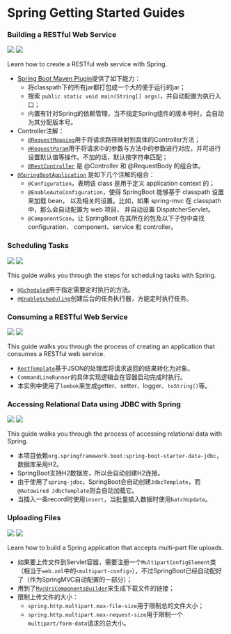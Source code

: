 Spring Getting Started Guides
===

### Building a RESTful Web Service

[![](https://img.shields.io/static/v1?label=doc&message=Building%20a%20RESTful%20Web%20Service&color=green)](https://spring.io/guides/gs/rest-service/) 
[![](https://img.shields.io/static/v1?label=code&message=rest-service&color=blue)](rest-service) 

Learn how to create a RESTful web service with Spring.

* [Spring Boot Maven Plugin](rest-service/pom.xml#L43)提供了如下能力：
    * 将classpath下的所有jar都打包成一个大的便于运行的jar；
    * 搜索 `public static void main(String[] args)`，并自动配置为执行入口；
    * 内置有针对Spring的依赖管理，当不指定Spring组件的版本号时，会自动为其分配版本号。
* Controller注解：
    * [`@RequestMapping`](rest-service/src/main/java/hello/GreetingController.java#L16)用于将请求路径映射到具体的Controller方法；
    * [`@RequestParam`](rest-service/src/main/java/hello/GreetingController.java#L17)用于将请求中的参数与方法中的参数进行对应，并可进行设置默认值等操作。不加的话，默认按字符串匹配；
    * [`@RestController`](rest-service/src/main/java/hello/GreetingController.java#L10) 是 @Controller 和 @RequestBody 的组合体。
* [`@SpringBootApplication`](rest-service/src/main/java/hello/Application.java#L7) 是如下几个注解的组合：
    * `@Configuration`，表明该 class 是用于定义 application context 的；
    * `@EnableAutoConfiguration`，使得 SpringBoot 能够基于 classpath 设置来加载 bean，
      以及相关的设置。比如，如果 spring-mvc 在 classpath 中，那么会自动配置为 web 项目，
      并自动设置 DispatcherServlet。
    * `@ComponentScan`，让 SpringBoot 在其所在的包及以下子包中查找 configuration、
      component、service 和 controller。

### Scheduling Tasks

[![](https://img.shields.io/static/v1?label=doc&message=Scheduling%20Tasks&color=green)](https://spring.io/guides/gs/scheduling-tasks/) 
[![](https://img.shields.io/static/v1?label=code&message=(still%20in)rest-service&color=blue)](rest-service) 

This guide walks you through the steps for scheduling tasks with Spring.

* [`@Scheduled`](rest-service/src/main/java/hello/ScheduledTask.java#L17)用于指定需要定时执行的方法。
* [`@EnableScheduling`](rest-service/src/main/java/hello/Application.java#L8)创建后台的任务执行器，方能定时执行任务。

### Consuming a RESTful Web Service

[![](https://img.shields.io/static/v1?label=doc&message=Consuming%20a%20RESTful%20Web%20Service&color=green)](https://spring.io/guides/gs/consuming-rest/) 
[![](https://img.shields.io/static/v1?label=code&message=consuming-rest&color=blue)](consuming-rest) 

This guide walks you through the process of creating an application that consumes a RESTful web service.

* [`RestTemplate`](consuming-rest/src/main/java/com/getset/demo/ConsumingRestApplication.java#L28)基于JSON的处理库将请求返回的结果转化为对象。
* `CommandLineRunner`的具体实现逻辑会在容器启动完成时执行。
* 本实例中使用了`lombok`来生成getter、setter、logger、`toString()`等。

### Accessing Relational Data using JDBC with Spring

[![](https://img.shields.io/static/v1?label=doc&message=Accessing%20Relational%20Data%20using%20JDBC%20with%20Spring&color=green)](https://spring.io/guides/gs/relational-data-access/)
[![](https://img.shields.io/static/v1?label=code&message=relational-data-access&color=blue)](relational-data-access) 

This guide walks you through the process of accessing relational data with Spring.

* 本项目依赖`org.springframework.boot:spring-boot-starter-data-jdbc`，数据库采用H2。
* SpringBoot支持H2数据库，所以会自动创建H2连接。
* 由于使用了`spring-jdbc`，SpringBoot会自动创建`JdbcTemplate`，而`@Autowired JdbcTemplate`则会自动加载它。
* 当插入一条record时使用`insert`，当批量插入数据时使用`batchUpdate`。

### Uploading Files

[![](https://img.shields.io/static/v1?label=doc&message=Uploading%20Files&color=green)](https://spring.io/guides/gs/uploading-files/)
[![](https://img.shields.io/static/v1?label=code&message=uploading-files&color=blue)](uploading-files) 

Learn how to build a Spring application that accepts multi-part file uploads.

* 如果要上传文件到Servlet容器，需要注册一个`MultipartConfigElement`类（相当于`web.xml`中的`<multipart-config>`），不过SpringBoot已经自动配好了（作为SpringMVC自动配置的一部分）；
* 用到了[`MvcUriComponentsBuilder`](uploading-files/src/main/java/com/getset/uploadingfiles/FileUploadController.java#L31)来生成下载文件的链接；
* 限制上传文件的大小：
  * `spring.http.multipart.max-file-size`用于限制总的文件大小；
  * `spring.http.multipart.max-request-size`用于限制一个`multipart/form-data`请求的总大小。
